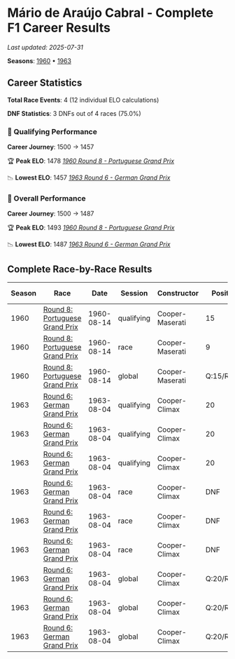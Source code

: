 # Mário de Araújo Cabral - Complete F1 Career Results

*Last updated: 2025-07-31*

**Seasons**: [1960](../seasons/1960-season-report) • [1963](../seasons/1963-season-report)

## Career Statistics

**Total Race Events**: 4 (12 individual ELO calculations)

**DNF Statistics**: 3 DNFs out of 4 races (75.0%)

### 🏁 Qualifying Performance
**Career Journey**: 1500 → 1457

🏆 **Peak ELO**: 1478
   *[1960 Round 8 - Portuguese Grand Prix](../seasons/1960-season-report#round-8-portuguese-grand-prix)*

📉 **Lowest ELO**: 1457
   *[1963 Round 6 - German Grand Prix](../seasons/1963-season-report#round-6-german-grand-prix)*

### 🌟 Overall Performance
**Career Journey**: 1500 → 1487

🏆 **Peak ELO**: 1493
   *[1960 Round 8 - Portuguese Grand Prix](../seasons/1960-season-report#round-8-portuguese-grand-prix)*

📉 **Lowest ELO**: 1487
   *[1963 Round 6 - German Grand Prix](../seasons/1963-season-report#round-6-german-grand-prix)*


## Complete Race-by-Race Results

| Season | Race | Date | Session | Constructor | Position | Starting ELO | ELO Change | Final ELO | Teammate |
|--------|------|------|---------|-------------|----------|--------------|------------|-----------|----------|
| 1960 | [Round 8: Portuguese Grand Prix](../seasons/1960-season-report#round-8-portuguese-grand-prix) | 1960-08-14 | qualifying | Cooper-Maserati | 15 | 1500 | -22 | 1478 | [<img src="https://upload.wikimedia.org/wikipedia/commons/a/a4/Flag_of_the_United_States.svg" alt="United States" width="20" height="auto" style="vertical-align: middle; margin-right: 5px;" onerror="this.outerHTML='🇺🇸'; this.style.marginRight='5px';"/> Masten Gregory](masten-gregory) |
| 1960 | [Round 8: Portuguese Grand Prix](../seasons/1960-season-report#round-8-portuguese-grand-prix) | 1960-08-14 | race | Cooper-Maserati | 9 | 1500 | N/A | 1500 | [<img src="https://upload.wikimedia.org/wikipedia/commons/a/a4/Flag_of_the_United_States.svg" alt="United States" width="20" height="auto" style="vertical-align: middle; margin-right: 5px;" onerror="this.outerHTML='🇺🇸'; this.style.marginRight='5px';"/> Masten Gregory](masten-gregory) |
| 1960 | [Round 8: Portuguese Grand Prix](../seasons/1960-season-report#round-8-portuguese-grand-prix) | 1960-08-14 | global | Cooper-Maserati | Q:15/R:9 | 1500 | -7 | 1493 | [<img src="https://upload.wikimedia.org/wikipedia/commons/a/a4/Flag_of_the_United_States.svg" alt="United States" width="20" height="auto" style="vertical-align: middle; margin-right: 5px;" onerror="this.outerHTML='🇺🇸'; this.style.marginRight='5px';"/> Masten Gregory](masten-gregory) |
| 1963 | [Round 6: German Grand Prix](../seasons/1963-season-report#round-6-german-grand-prix) | 1963-08-04 | qualifying | Cooper-Climax | 20 | 1478 | -10 | 1468 | [<img src="https://upload.wikimedia.org/wikipedia/commons/4/4c/Flag_of_Sweden.svg" alt="Sweden" width="20" height="auto" style="vertical-align: middle; margin-right: 5px;" onerror="this.outerHTML='🇸🇪'; this.style.marginRight='5px';"/> Jo Bonnier](jo-bonnier) |
| 1963 | [Round 6: German Grand Prix](../seasons/1963-season-report#round-6-german-grand-prix) | 1963-08-04 | qualifying | Cooper-Climax | 20 | 1468 | -8 | 1460 | [Tony Maggs](tony-maggs) |
| 1963 | [Round 6: German Grand Prix](../seasons/1963-season-report#round-6-german-grand-prix) | 1963-08-04 | qualifying | Cooper-Climax | 20 | 1460 | -3 | 1457 | [<img src="https://upload.wikimedia.org/wikipedia/commons/3/3e/Flag_of_New_Zealand.svg" alt="New Zealand" width="20" height="auto" style="vertical-align: middle; margin-right: 5px;" onerror="this.outerHTML='🇳🇿'; this.style.marginRight='5px';"/> Bruce McLaren](bruce-mclaren) |
| 1963 | [Round 6: German Grand Prix](../seasons/1963-season-report#round-6-german-grand-prix) | 1963-08-04 | race | Cooper-Climax | DNF | 1500 | N/A | 1500 | [<img src="https://upload.wikimedia.org/wikipedia/commons/4/4c/Flag_of_Sweden.svg" alt="Sweden" width="20" height="auto" style="vertical-align: middle; margin-right: 5px;" onerror="this.outerHTML='🇸🇪'; this.style.marginRight='5px';"/> Jo Bonnier](jo-bonnier) |
| 1963 | [Round 6: German Grand Prix](../seasons/1963-season-report#round-6-german-grand-prix) | 1963-08-04 | race | Cooper-Climax | DNF | 1500 | N/A | 1500 | [Tony Maggs](tony-maggs) |
| 1963 | [Round 6: German Grand Prix](../seasons/1963-season-report#round-6-german-grand-prix) | 1963-08-04 | race | Cooper-Climax | DNF | 1500 | N/A | 1500 | [<img src="https://upload.wikimedia.org/wikipedia/commons/3/3e/Flag_of_New_Zealand.svg" alt="New Zealand" width="20" height="auto" style="vertical-align: middle; margin-right: 5px;" onerror="this.outerHTML='🇳🇿'; this.style.marginRight='5px';"/> Bruce McLaren](bruce-mclaren) |
| 1963 | [Round 6: German Grand Prix](../seasons/1963-season-report#round-6-german-grand-prix) | 1963-08-04 | global | Cooper-Climax | Q:20/R:DNF | 1493 | -3 | 1490 | [<img src="https://upload.wikimedia.org/wikipedia/commons/4/4c/Flag_of_Sweden.svg" alt="Sweden" width="20" height="auto" style="vertical-align: middle; margin-right: 5px;" onerror="this.outerHTML='🇸🇪'; this.style.marginRight='5px';"/> Jo Bonnier](jo-bonnier) |
| 1963 | [Round 6: German Grand Prix](../seasons/1963-season-report#round-6-german-grand-prix) | 1963-08-04 | global | Cooper-Climax | Q:20/R:DNF | 1490 | -2 | 1488 | [Tony Maggs](tony-maggs) |
| 1963 | [Round 6: German Grand Prix](../seasons/1963-season-report#round-6-german-grand-prix) | 1963-08-04 | global | Cooper-Climax | Q:20/R:DNF | 1488 | -1 | 1487 | [<img src="https://upload.wikimedia.org/wikipedia/commons/3/3e/Flag_of_New_Zealand.svg" alt="New Zealand" width="20" height="auto" style="vertical-align: middle; margin-right: 5px;" onerror="this.outerHTML='🇳🇿'; this.style.marginRight='5px';"/> Bruce McLaren](bruce-mclaren) |

